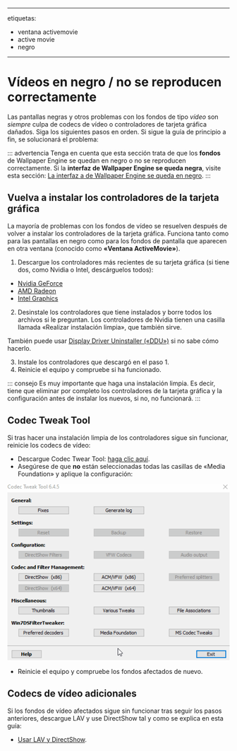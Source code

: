 - - -
etiquetas:
  - ventana activemovie
  - active movie
  - negro
- - -


# Vídeos en negro / no se reproducen correctamente

Las pantallas negras y otros problemas con los fondos de tipo *vídeo* son *siempre* culpa de codecs de vídeo o controladores de tarjeta gráfica dañados. Siga los siguientes pasos en orden. Si sigue la guía de principio a fin, se solucionará el problema:

::: advertencia Tenga en cuenta que esta sección trata de que los **fondos** de Wallpaper Engine se quedan en negro o no se reproducen correctamente. Si la **interfaz de Wallpaper Engine se queda negra**, visite esta sección: [La interfaz a de Wallpaper Engine se queda en negro](/interface/broken.html#wallpaper-engine-interface-is-black). :::

## Vuelva a instalar los controladores de la tarjeta gráfica

La mayoría de problemas con los fondos de vídeo se resuelven después de volver a instalar los controladores de la tarjeta gráfica. Funciona tanto como para las pantallas en negro como para los fondos de pantalla que aparecen en otra ventana (conocido como **«Ventana ActiveMovie»**).

1. Descargue los controladores más recientes de su tarjeta gráfica (si tiene dos, como Nvidia o Intel, descárguelos todos):

* [Nvidia GeForce](https://www.nvidia.es/Download/index.aspx?lang=es)
* [AMD Radeon](https://www.amd.com/support/hc/es/categories/360001506152-Servicio-al-cliente)
* [Intel Graphics](https://downloadcenter.intel.com/product/80939/Graphics-Drivers/)

2. Desinstale los controladores que tiene instalados y borre todos los archivos si le preguntan. Los controladores de Nvidia tienen una casilla llamada «Realizar instalación limpia», que también sirve.

También puede usar [Display Driver Uninstaller («DDU»)](https://www.guru3d.com/files-details/display-driver-uninstaller-download.html) si no sabe cómo hacerlo.

3. Instale los controladores que descargó en el paso 1.
4. Reinicie el equipo y compruebe si ha funcionado.

::: consejo Es muy importante que haga una instalación limpia. Es decir, tiene que eliminar por completo los controladores de la tarjeta gráfica y la configuración antes de instalar los nuevos, si no, no funcionará. :::

## Codec Tweak Tool

Si tras hacer una instalación limpia de los controladores sigue sin funcionar, reinicie los codecs de vídeo:

* Descargue Codec Twear Tool: [haga clic aquí](https://www.codecguide.com/download_other.htm).
* Asegúrese de que **no** están seleccionadas todas las casillas de «Media Foundation» y aplique la configuración:

![Deseleccione todas las opciones de «Media Foundations».](./codectweak.gif)

* Reinicie el equipo y compruebe los fondos afectados de nuevo.

## Codecs de vídeo adicionales

Si los fondos de vídeo afectados sigue sin funcionar tras seguir los pasos anteriores, descargue LAV y use DirectShow tal y como se explica en esta guía:

* [Usar LAV y DirectShow](/videos/lav.html).